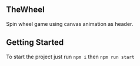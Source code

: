 ## TheWheel

Spin wheel game using canvas animation as header.

## Getting Started

To start the project just run `npm i` then `npm run start`